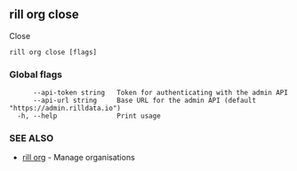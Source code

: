## rill org close

Close

```
rill org close [flags]
```

### Global flags

```
      --api-token string   Token for authenticating with the admin API
      --api-url string     Base URL for the admin API (default "https://admin.rilldata.io")
  -h, --help               Print usage
```

### SEE ALSO

* [rill org](org.md)	 - Manage organisations

